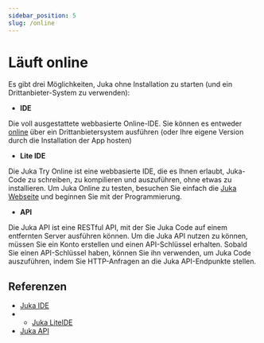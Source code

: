 ```yaml
---
sidebar_position: 5
slug: /online
---
```


# Läuft online

Es gibt drei Möglichkeiten, Juka ohne Installation zu starten (und ein Drittanbieter-System zu verwenden):

* **IDE**

Die voll ausgestattete webbasierte Online-IDE. Sie können es entweder [online](https://ide.jukalang.com) über ein Drittanbietersystem ausführen (oder Ihre eigene Version durch die Installation der App hosten)
* **Lite IDE**

Die Juka Try Online ist eine webbasierte IDE, die es Ihnen erlaubt, Juka-Code zu schreiben, zu kompilieren und auszuführen, ohne etwas zu installieren. Um Juka Online zu testen, besuchen Sie einfach die [Juka Webseite](https://jukalang.com/tryonline) und beginnen Sie mit der Programmierung.

* **API**

Die Juka API ist eine RESTful API, mit der Sie Juka Code auf einem entfernten Server ausführen können. Um die Juka API nutzen zu können, müssen Sie ein Konto erstellen und einen API-Schlüssel erhalten. Sobald Sie einen API-Schlüssel haben, können Sie ihn verwenden, um Juka Code auszuführen, indem Sie HTTP-Anfragen an die Juka API-Endpunkte stellen.


## Referenzen

* [Juka IDE](https://ide.jukalang.com)
* * [Juka LiteIDE](https://lite.jukalang.com)
* [Juka API](https://api.jukalang.com)
